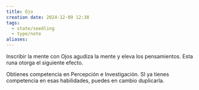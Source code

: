 ```yaml
---
title: Ojo
creation date: 2024-12-09 12:38
tags:
  - state/seedling
  - type/note
aliases:
---
```

Inscribir la mente con Ojos agudiza la mente y eleva los pensamientos. Esta runa otorga el siguiente efecto.

Obtienes competencia en Percepción e Investigación. SI ya tienes competencia en esas habilidades, puedes en cambio duplicarla.
